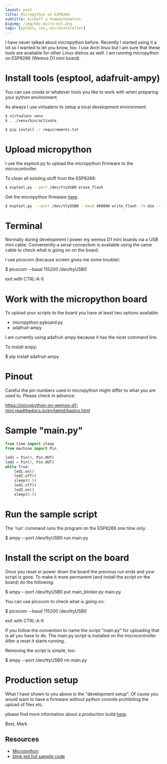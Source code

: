 ```yaml
---
layout: post
title: Micropython on ESP8266
subtitle: kickoff a homeautomation 
bigimg: /img/bbc-micro-bit.png
tags: [python, iot, microcontroller]
---
```


I have never talked about micropython before. Recently I started using it a lot so I wanted to let you know, too. I use Arch linux but I am sure that these tools are available for other Linux distros as well. I am running micropython on ESP8266 (Wemos D1 mini board).


# Install tools (esptool, adafruit-ampy)

You can use conda or whatever tools you like to work with when preparing your python environment.

As always I use virtualenv to setup a local development environment:

``` bash
$ virtualenv venv
$ . ./venv/bin/activate

$ pip install -r requirements.txt
```


# Upload micropython

I use the esptool.py to upload the micropython firmware to the microcontroller.

To clean all existing stuff from the ESP8266:

``` bash
$ esptool.py --port /dev/ttyUSB0 erase_flash
```

Get the micropython firmware [here](http://micropython.org/resources/firmware/esp8266-20191220-v1.12.bin).

``` bash
$ esptool.py  --port /dev/ttyUSB0 --baud 460800 write_flash -fm dio --flash_size=detect 0 esp8266-20191220-v1.12.bin
```


# Terminal

Normally during development I power my wemos D1 mini boards via a USB mini cable. Conveniently a serial connection is available using the same cable to check what is going on on the board.

I use picocom (because screen gives me some trouble):

$ picocom --baud 115200 /dev/ttyUSB0

exit with CTRL-A-X


# Work with the micropython board

To upload your scripts to the board you have at least two options available:

* micropython pyboard.py
* adafruit-ampy

I am currently using adafruit-ampy because it has the nicer command line.

To install ampy:

$ pip install adafruit-ampy


# Pinout

Careful the pin numbers used in micropython might differ to what you are used to. Please check in advance:

https://micropython-on-wemos-d1-mini.readthedocs.io/en/latest/basics.html


# Sample "main.py"

``` python
from time import sleep
from machine import Pin

led1 = Pin(4, Pin.OUT)
led2 = Pin(5, Pin.OUT)
while True: 
    led1.on()
    led2.off()
    sleep(0.5)
    led1.off()
    led2.on()
    sleep(0.5)
```


# Run the sample script

The 'run' command runs the program on the ESP8266 one time only. 

$ ampy --port /dev/ttyUSB0 run main.py


# Install the script on the board

Once you reset or power down the board the previous run ends and your script is gone. 
To make it more permanent (and install the script on the board) do the following:

$ ampy --port /dev/ttyUSB0 put main_blinker.py main.py

You can use picocom to check what is going on:

$ picocom --baud 115200 /dev/ttyUSB0

exit with CTRL-A-X


If you follow the convention to name the script "main.py" for uploading that is all you have to do. The main.py script is installed on the microcontroller. After a reset it starts running.

Removing the script is simple, too:

$ ampy --port /dev/ttyUSB0 rm main.py


# Production setup

What I have shown to you above is the "development setup". Of cause you would want to have a firmware without python console prohibiting the upload of files etc.

please find more information about a production build [here](
https://learn.adafruit.com/building-and-running-micropython-on-the-esp8266/build-firmware#compile-micropython-firmware-2-33).


Best,
Mark


## Resources
* [Micropython](https://micropython.org/)
* [blink led full sample code](https://github.com/markfink/micropython/blob/master/blink_led/main_blinker.py)
